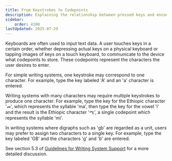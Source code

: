 ```yaml
---
title: From Keystrokes to Codepoints
description: Explaining the relationship between pressed keys and encoded codepoints
sidebar:
    order: 4100
lastUpdated: 2025-07-29
---
```


Keyboards are often used to input text data. A user touches keys in a certain order, whether depressing actual keys on a physical keyboard or tapping images of keys on a touch keyboard, to communicate to the device what codepoints to store. These codepoints represent the characters the user desires to enter.

For simple writing systems, one keystroke may correspond to one character. For example, type the key labeled 'A' and an 'a' character is entered.

Writing systems with many characters may require multiple keystrokes to produce one character. For example, type the key for the Ethiopic character 'መ', which represents the syllable 'ma', then type the key for the vowel 'i' and the result is the Ethiopic character 'ሚ', a single codepoint which represents the syllable 'mi'.

In writing systems where digraphs such as 'gb' are regarded as a unit, users may prefer to assign two characters to a single key. For example, type the key labeled 'GB' and the characters 'g' and 'b' are entered.

See section 5.3 of [Guidelines for Writing System Support][wsig5-3] for a more detailed discussion.

[wsig5-3]: https://scripts.sil.org/wsi_guidelines_sec_5_3.html
